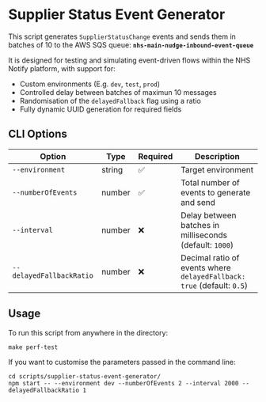 # Supplier Status Event Generator

This script generates `SupplierStatusChange` events and sends them in batches of 10 to the AWS SQS queue: **`nhs-main-nudge-inbound-event-queue`**

It is designed for testing and simulating event-driven flows within the NHS Notify platform, with support for:

- Custom environments (E.g. `dev`, `test`, `prod`)
- Controlled delay between batches of maximun 10 messages
- Randomisation of the `delayedFallback` flag using a ratio
- Fully dynamic UUID generation for required fields

## CLI Options

| Option                   | Type   | Required | Description                                                                 |
|--------------------------|--------|----------|-----------------------------------------------------------------------------|
| `--environment`          | string | ✅        | Target environment                                                          |
| `--numberOfEvents`       | number | ✅        | Total number of events to generate and send                                 |
| `--interval`             | number | ❌        | Delay between batches in milliseconds (default: `1000`)                     |
| `--delayedFallbackRatio` | number | ❌        | Decimal ratio of events where `delayedFallback: true` (default: `0.5`)      |

## Usage

To run this script from anywhere in the directory:

``` shell
make perf-test
``` 

If you want to customise the parameters passed in the command line:

``` shell
cd scripts/supplier-status-event-generator/
npm start -- --environment dev --numberOfEvents 2 --interval 2000 --delayedFallbackRatio 1
```
